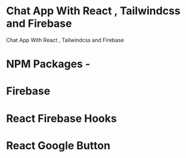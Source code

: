 # Chat App With React , Tailwindcss and Firebase
 Chat App With React , Tailwindcss and Firebase
# NPM Packages -
# Firebase
# React Firebase Hooks
# React Google Button
